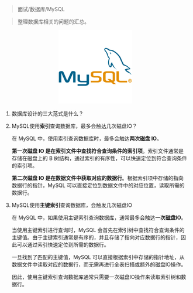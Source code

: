 > 面试/数据库/MySQL

> 整理数据库相关的问题的汇总。

<div align=center><img src="../../assert/MySQL.png" style="zoom: 50%;" /></div>

1. 数据库设计的三大范式是什么？

2. MySQL使用**索引**查询数据库，最多会触达几次磁盘IO？

    在 MySQL 中，使用索引查询数据库时，最多会触达**两次磁盘 IO**。

    **第一次磁盘 IO 是在索引文件中查找符合查询条件的索引项**。索引文件通常是存储在磁盘上的 B 树结构，通过索引的有序性，可以快速定位到符合查询条件的索引项。

    **第二次磁盘 IO 是在数据文件中获取对应的数据行**。根据索引项中存储的指向数据行的指针，MySQL 可以直接定位到数据文件中的对应位置，读取所需的数据行。

3. MySQL使用**主键索引**查询数据库，会触发几次磁盘IO

    在 MySQL 中，如果使用主键索引查询数据库，通常最多会触达**一次磁盘IO**。

    当使用主键索引进行查询时，MySQL 会首先在索引树中查找符合查询条件的主键值。由于主键索引通常是有序的，并且存储了指向对应数据行的指针，因此可以通过索引快速定位到所需的数据行。

    一旦找到了匹配的主键值，MySQL 可以直接根据索引中存储的指针地址，从数据文件中读取对应的数据行，而无需再进行全表扫描或额外的磁盘IO操作。

    因此，使用主键索引查询数据库通常只需要一次磁盘IO操作来读取索引树和数据行。